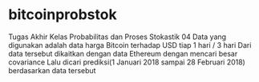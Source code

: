 # bitcoinprobstok
Tugas Akhir Kelas Probabilitas dan Proses Stokastik 04
Data yang digunakan adalah data harga Bitcoin terhadap USD tiap 1 hari / 3 hari
Dari data tersebut dikaitkan dengan data Ethereum dengan mencari besar covariance
Lalu dicari prediksi(1 Januari 2018 sampai 28 Februari 2018) berdasarkan data tersebut
